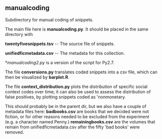 manualcoding
------------

Subdirectory for manual coding of snippets.

The main file here is **manualcoding.py**. It should be placed in the same directory with

**twentyfivesnippets.tsv** -- The source file of snippets.

**unifiedficmetadata.csv** -- The metadata for this collection.

**manualcoding2.py* is a version of the script for Py2.7.

The file **conversions.py** translates coded snippets into a csv file, which can then be visualized by **barplot.R**.

The file **context_distribution.py** plots the distribution of specific social context codes over time; it can also be used to assess the distribution of false positives, by plotting snippets coded as 'nonmonetary.

This should probably be in the parent dir, but we also have a couple of metadata files here: **badbooks.csv** are books that we decided were not fiction, or for other reasons needed to be excluded from the experiment (e.g. a character named Penny.) **remainingbooks.csv** are the volumes that remain from unifiedficmetadata.csv after the fifty 'bad books' were removed.
